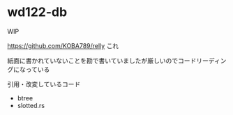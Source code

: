# wd122-db

WIP

https://github.com/KOBA789/relly
これ

紙面に書かれていないことを勘で書いていましたが厳しいのでコードリーディングになっている


引用・改変しているコード
- btree
- slotted.rs
